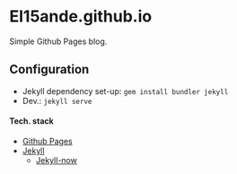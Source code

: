 # El15ande.github.io

Simple Github Pages blog.

## Configuration

- Jekyll dependency set-up: `gem install bundler jekyll`
- Dev.: `jekyll serve`

#### Tech. stack
- [Github Pages](https://pages.github.com/)
- [Jekyll](https://jekyllrb.com/)
  - [Jekyll-now](https://github.com/barryclark/jekyll-now)